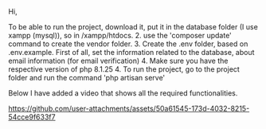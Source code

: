 Hi,

To be able to run the project, download it, put it in the database folder (I use xampp (mysql)), so in /xampp/htdocs.
2. use the 'composer update' command to create the vendor folder.
3. Create the .env folder, based on .env.example. First of all, set the information related to the database, about email information (for email verification)
4. Make sure you have the respective version of php 8.1.25
4. To run the project, go to the project folder and run the command 'php artisan serve'

Below I have added a video that shows all the required functionalities.



https://github.com/user-attachments/assets/50a61545-173d-4032-8215-54cce9f633f7

